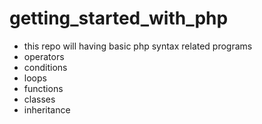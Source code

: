 # getting_started_with_php
- this repo will having basic php syntax related programs
- operators
- conditions
- loops
- functions
- classes
- inheritance
